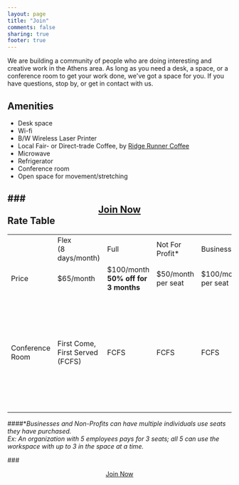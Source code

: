 ```yaml
---
layout: page
title: "Join"
comments: false
sharing: true
footer: true
---
```

We are building a community of people who are doing  interesting and creative work in the Athens area.  As long as you need a desk, a space, or a conference room to get your work done, we've got a space for you.  If you have questions, stop by, or get in contact with us. 

Amenities
--------
* Desk space
* Wi-fi
* B/W Wireless Laser Printer
* Local Fair- or Direct-trade Coffee, by [Ridge Runner Coffee](http://www.facebook.com/ridgerunner.coffee)
* Microwave
* Refrigerator
* Conference room
* Open space for movement/stretching

###<center>[Join Now](https://docs.google.com/a/athensworks.com/spreadsheet/viewform?formkey=dGI4WUlFaE9nZ2xNUjZuVXNGMWlVSXc6MQ)</center>
Rate Table
-----

<div class="rate_table" >
                <table>
                    <tr>
                    	<td>&nbsp;</td>
                        <td>
                            Flex<br/>
                            (8 days/month)
                        </td>
                        <td>
                        	Full
                        </td>
                        <td >
                            Not For Profit*
                        </td>
                        <td>
                            Business*
                        </td>
                        <td>
                        	Non-Member
                        </td>
                    </tr>
                    <tr>
                        <td >
                           Price
                        </td>
                        <td>
                            	$65/month
                        </td>
                        <td>
                        	$100/month<br/>
                        	<strong>50% off for 3 months</strong>
                        </td>
                        <td>
                        	$50/month per seat
                        </td>
                        <td>
                           $100/month per seat
                        </td>
                        <td>
                        	$10/day
                        </td>
                    </tr>
                    <tr>
                        <td >
                            Conference Room
                        </td>
                        <td>
                            First Come, First Served (FCFS)
                        </td>
                        <td>
                            FCFS
                        </td>
                        <td>
                        	FCFS
                        </td>
                        <td>
                        	FCFS
                        </td>
                        <td>
                        	$15/hour<br/>
							$50/half day<br/>
							$80/full day<br/>
							<strong>Non-Profit:</strong><br/>
                        	2 hours free!<br/>
                        	$30/half day<br/>
                        	$50/full day<br/>
						</td>
                    </tr>
                   </table>
            </div>
            
####**Businesses and Non-Profits can have multiple individuals use seats they have purchased. <br/>Ex: An organization with 5 employees pays for 3 seats; all 5 can use the workspace with up to 3 in the space at a time.*

###<center>[Join Now](https://docs.google.com/a/athensworks.com/spreadsheet/viewform?formkey=dGI4WUlFaE9nZ2xNUjZuVXNGMWlVSXc6MQ)</center>